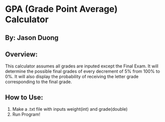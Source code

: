# GPA (Grade Point Average) Calculator
## By: Jason Duong

## Overview: 
  This calculator assumes all grades are inputed except the Final Exam. It will determine the possible final grades of every decrement of 5% from 100% to 0%.
  It will also display the probability of receiving the letter grade corresponding to the final grade.
  
## How to Use:
  1. Make a .txt file with inputs weight(int) and grade(double)
  2. Run Program!
